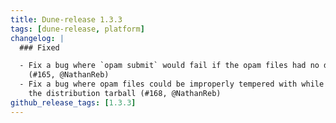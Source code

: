 ```yaml
---
title: Dune-release 1.3.3
tags: [dune-release, platform]
changelog: |
  ### Fixed

  - Fix a bug where `opam submit` would fail if the opam files had no description
    (#165, @NathanReb)
  - Fix a bug where opam files could be improperly tempered with while building
    the distribution tarball (#168, @NathanReb)
github_release_tags: [1.3.3]
---
```

